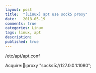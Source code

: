 ```yaml
---
layout: post
title:  "[Linux] apt use sock5 proxy"
date:   2018-05-19
comments: true
categories: Linux
tags: linux, apt
description:
published: true
---
```


/etc/apt/apt.conf

Acquire::socks::proxy "socks5://127.0.0.1:1080";

